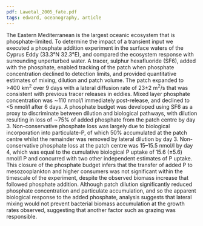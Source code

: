 ```yaml
---
pdf: Lawetal_2005_fate.pdf
tags: edward, oceanography, article
---
```

The Eastern Mediterranean is the largest oceanic ecosystem that is phosphate-limited. To determine the impact of a transient input we executed a phosphate addition experiment in the surface waters of the Cyprus Eddy (33.3°N 32.3°E), and compared the ecosystem response with surrounding unperturbed water. A tracer, sulphur hexafluoride (SF6), added with the phosphate, enabled tracking of the patch when phosphate concentration declined to detection limits, and provided quantitative estimates of mixing, dilution and patch volume. The patch expanded to >400 km<sup>2</sup> over 9 days with a lateral diffusion rate of 23±2 m<sup>2</sup>/s that was consistent with previous tracer releases in eddies. Mixed layer phosphate concentration was ∼110 nmol/l immediately post-release, and declined to <5 nmol/l after 6 days. A phosphate budget was developed using SF6 as a proxy to discriminate between dilution and biological pathways, with dilution resulting in loss of ∼75% of added phosphate from the patch centre by day 3. Non-conservative phosphate loss was largely due to biological incorporation into particulate-P, of which 50% accumulated at the patch centre whilst the remainder was removed by lateral dilution by day 3. Non-conservative phosphate loss at the patch centre was 15–15.5 nmol/l by day 4, which was equal to the cumulative biological P uptake of 15.6 (±5.6) nmol/l P and concurred with two other independent estimates of P uptake. This closure of the phosphate budget infers that the transfer of added P to mesozooplankton and higher consumers was not significant within the timescale of the experiment, despite the observed biomass increase that followed phosphate addition. Although patch dilution significantly reduced phosphate concentration and particulate accumulation, and so the apparent biological response to the added phosphate, analysis suggests that lateral mixing would not prevent bacterial biomass accumulation at the growth rates observed, suggesting that another factor such as grazing was responsible.
